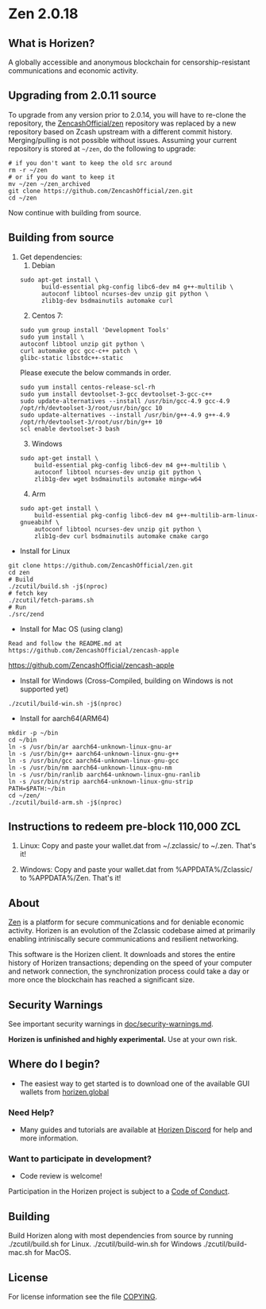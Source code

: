 Zen 2.0.18
==============

What is Horizen?
----------------
A globally accessible and anonymous blockchain for censorship-resistant communications and economic activity.

Upgrading from 2.0.11 source
----------------

To upgrade from any version prior to 2.0.14, you will have to re-clone the repository, the [ZencashOfficial/zen](https://github.com/ZencashOfficial/zen) repository was replaced by a new repository based on Zcash upstream with a different commit history. Merging/pulling is not possible without issues.
Assuming your current repository is stored at `~/zen`, do the following to upgrade:
```{r, engine='bash'}
# if you don't want to keep the old src around
rm -r ~/zen
# or if you do want to keep it
mv ~/zen ~/zen_archived
git clone https://github.com/ZencashOfficial/zen.git
cd ~/zen
```
Now continue with building from source.

Building from source
----------------

1. Get dependencies:
    1. Debian
    ```{r, engine='bash'}
    sudo apt-get install \
          build-essential pkg-config libc6-dev m4 g++-multilib \
          autoconf libtool ncurses-dev unzip git python \
          zlib1g-dev bsdmainutils automake curl
    ```
    2. Centos 7:
    ```{r, engine='bash')
    sudo yum group install 'Development Tools'
    sudo yum install \
    autoconf libtool unzip git python \
    curl automake gcc gcc-c++ patch \
    glibc-static libstdc++-static
    ```
    Please execute the below commands in order.
    ```{r, engine='bash')
    sudo yum install centos-release-scl-rh
    sudo yum install devtoolset-3-gcc devtoolset-3-gcc-c++
    sudo update-alternatives --install /usr/bin/gcc-4.9 gcc-4.9 /opt/rh/devtoolset-3/root/usr/bin/gcc 10
    sudo update-alternatives --install /usr/bin/g++-4.9 g++-4.9 /opt/rh/devtoolset-3/root/usr/bin/g++ 10
    scl enable devtoolset-3 bash
    ```
    3. Windows
    ```{r, engine='bash'}
    sudo apt-get install \
        build-essential pkg-config libc6-dev m4 g++-multilib \
        autoconf libtool ncurses-dev unzip git python \
        zlib1g-dev wget bsdmainutils automake mingw-w64
    ```
    4. Arm
    ```{r, engine='bash'}
    sudo apt-get install \
        build-essential pkg-config libc6-dev m4 g++-multilib-arm-linux-gnueabihf \
        autoconf libtool ncurses-dev unzip git python \
        zlib1g-dev curl bsdmainutils automake cmake cargo
    ```

* Install for Linux
```{r, engine='bash'}
git clone https://github.com/ZencashOfficial/zen.git
cd zen
# Build
./zcutil/build.sh -j$(nproc)
# fetch key
./zcutil/fetch-params.sh
# Run
./src/zend
```

* Install for Mac OS (using clang)

```
Read and follow the README.md at https://github.com/ZencashOfficial/zencash-apple
```

https://github.com/ZencashOfficial/zencash-apple


* Install for Windows (Cross-Compiled, building on Windows is not supported yet)

```
./zcutil/build-win.sh -j$(nproc)
```

* Install for aarch64(ARM64)

```
mkdir -p ~/bin
cd ~/bin
ln -s /usr/bin/ar aarch64-unknown-linux-gnu-ar
ln -s /usr/bin/g++ aarch64-unknown-linux-gnu-g++
ln -s /usr/bin/gcc aarch64-unknown-linux-gnu-gcc
ln -s /usr/bin/nm aarch64-unknown-linux-gnu-nm
ln -s /usr/bin/ranlib aarch64-unknown-linux-gnu-ranlib
ln -s /usr/bin/strip aarch64-unknown-linux-gnu-strip
PATH=$PATH:~/bin
cd ~/zen/
./zcutil/build-arm.sh -j$(nproc)
```
Instructions to redeem pre-block 110,000 ZCL
-------------
1. Linux:
Copy and paste your wallet.dat from ~/.zclassic/ to ~/.zen. That's it!

2. Windows:
Copy and paste your wallet.dat from %APPDATA%/Zclassic/ to %APPDATA%/Zen. That's it!

About
--------------

[Zen](https://horizen.global/) is a platform for secure communications and for deniable economic activity.
Horizen is an evolution of the Zclassic codebase aimed at primarily enabling intriniscally secure communications and
resilient networking.

This software is the Horizen client. It downloads and stores the entire history
of Horizen transactions; depending on the speed of your computer and network
connection, the synchronization process could take a day or more once the
blockchain has reached a significant size.

Security Warnings
-----------------

See important security warnings in
[doc/security-warnings.md](doc/security-warnings.md).

**Horizen is unfinished and highly experimental.** Use at your own risk.

Where do I begin?
-----------------
* The easiest way to get started is to download one of the available GUI wallets from [horizen.global](https://horizen.global)

### Need Help?

* Many guides and tutorials are available at [Horizen Discord](https://discord.gg/CEbKY9w)
  for help and more information.

### Want to participate in development?

* Code review is welcome!

Participation in the Horizen project is subject to a
[Code of Conduct](code_of_conduct.md).

Building
--------

Build Horizen along with most dependencies from source by running
./zcutil/build.sh for Linux.
./zcutil/build-win.sh for Windows
./zcutil/build-mac.sh for MacOS.

License
-------

For license information see the file [COPYING](COPYING).
